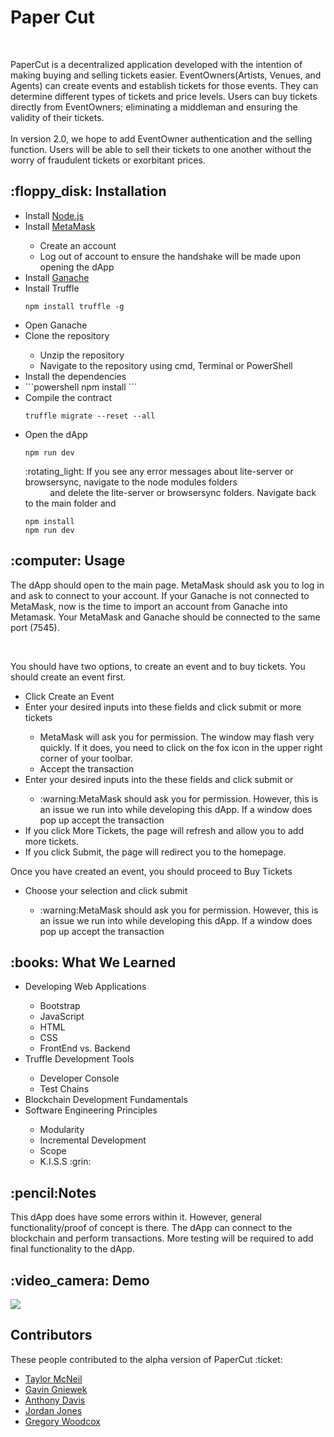 <h1> Paper Cut </h1>

<br>

PaperCut is a decentralized application developed with the intention of making buying and selling tickets easier. EventOwners(Artists, Venues, and Agents) can create events and establish tickets for those events. They can determine different types of tickets and price levels. Users can buy tickets directly from EventOwners; eliminating a middleman and ensuring the validity of their tickets. <br>
<br>
In version 2.0, we hope to add EventOwner authentication and the selling function. Users will be able to sell their tickets to one another without the worry of fraudulent tickets or exorbitant prices.

<h2> :floppy_disk: Installation </h2>
<ul>
  <li> Install <a href="https://nodejs.org/en/download/"> Node.js </a> </li>
  <li> Install <a href="https://metamask.io/"> MetaMask</a> </li>
  <ul> <li> Create an account </li>
  <li> Log out of account to ensure the handshake will be made upon opening the dApp</ul>
  <li> Install <a href="https://truffleframework.com/ganache"> Ganache </a> </li>
  <li> Install Truffle </li> 
            
    npm install truffle -g
   
   
  <li> Open Ganache </li>
  <li> Clone the repository </li>
  <ul><li> Unzip the repository </li>
  <li> Navigate to the repository using cmd, Terminal or PowerShell </li> </ul>
  <li> Install the dependencies <li>
  ```powershell
  npm install
  ```
  <li> Compile the contract </li>
  
    
    truffle migrate --reset --all 
    
  
  
   <li> Open the dApp </li>
  
      
    npm run dev
  
 <p>  :rotating_light: If you see any error messages about lite-server or browsersync, navigate to the node modules folders<br> &nbsp;&nbsp;&nbsp;&nbsp;&nbsp;&nbsp;&nbsp;&nbsp;&nbsp;  and   delete the lite-server or browsersync folders. Navigate back to the main folder and 
    
    npm install
    npm run dev

</p>
  </ul>
 
<h2> :computer: Usage </h2>
<p> The dApp should open to the main page. MetaMask should ask you to log in and ask to connect to your account. If your Ganache is not connected to MetaMask, now is the time to import an account from Ganache into Metamask. Your MetaMask and Ganache should be connected to the same port (7545).  </p>
<br>

<p> You should have two options, to create an event and to buy tickets. You should create an event first. </p>
<ul>
  <li>  Click Create an Event </li>
  <li> Enter your desired inputs into these fields and click submit or more tickets </li>
  <ul><li>MetaMask will ask you for permission.
The window may flash very quickly. If it does, you need to click on the fox icon in the upper right corner of your toolbar. </li>
    <li> Accept the transaction </li> </ul>
  <li> Enter your desired inputs into the these fields and click submit or  </li>
  <ul><li>:warning:MetaMask should ask you for permission. However, this is an issue we run into while developing this dApp. If a window does pop up accept the transaction  </li></ul>
 <li> If you click More Tickets, the page will refresh and allow you to add more tickets. </li>
  <li> If you click Submit, the page will redirect you to the homepage. </li>
 </ul>
 <p> Once you have created an event, you should proceed to Buy Tickets </p>
 <ul><li>Choose your selection and click submit </li>
    <ul><li>:warning:MetaMask should ask you for permission. However, this is an issue we run into while developing this dApp. If a window does pop up accept the transaction</li></ul>
  </ul>


<h2> :books: What We Learned </h2>
<ul>
<li> Developing Web Applications</li>
  <ul> <li> Bootstrap </li>
  <li>JavaScript</li>
  <li>HTML</li>
  <li>CSS</li>
  <li> FrontEnd vs. Backend </li> </ul>
<li> Truffle Development Tools </li>
<ul><li> Developer Console </li>
  <li> Test Chains </li></ul>
  <li>Blockchain Development Fundamentals </li>
  <li>Software Engineering Principles </li>
   <ul><li> Modularity </li>
  <li> Incremental Development </li>
  <li> Scope </li>
  <li> K.I.S.S :grin:</li> </ul>
  </ul>

<h2> :pencil:Notes </h2>
<p> This dApp does have some errors within it. However, general functionality/proof of concept is there. The dApp can connect to the blockchain and perform transactions. More testing will be required to add final functionality to the dApp. </p>

<h2> :video_camera: Demo </h2>

<img src ="ezgif.com-gif-maker.gif"/>

<h2> Contributors </h2>
<p> These people contributed to the alpha version of PaperCut :ticket:
<ul>
  <li><a href="https://github.com/Taylor-McNeil">Taylor McNeil</a> </li>
  <li><a href="https://github.com/alazynoob">Gavin Gniewek<a/></li>
  <li><a href="https://github.com/AnthonyDavis2"> Anthony Davis</a></li> 
  <li><a href="https://github.com/jordan-i-jones"> Jordan Jones</a></li>
  <li><a href="https://github.com/GWoodz">Gregory Woodcox</a></li>
  </ul>

